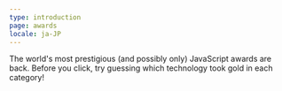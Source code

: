 ```yaml
---
type: introduction
page: awards
locale: ja-JP
---
```


The world's most prestigious (and possibly only) JavaScript awards are back. Before you click, try guessing which technology took gold in each category!

